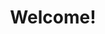 ---
title: Welcome!
description: A clean blog to record some personal idea and thinking
thumbnail:
    url: /img/travelmaps.jpg
    author: Harris Vo
    authorURL: https://unsplash.com/@hoanvokim
    origin: https://unsplash.com/photos/ZX6BPboJrYk
    originName: Unsplash
---